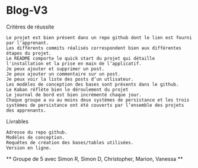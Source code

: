 # Blog-V3

Critères de réussite

    Le projet est bien présent dans un repo github dont le lien est fourni par l’apprenant.
    Les différents commits réalisés correspondent bien aux différentes étapes du projet.
    Le README comporte le quick start du projet qui détaille l'installation et la prise en main de l’applicatif.
    Je peux ajouter et supprimer un post.
    Je peux ajouter un commentaire sur un post.
    Je peux voir la liste des posts d’un utlisateur.
    Les modèles de conception des bases sont présents dans le github.
    Le Kaban réflète bien le déroulement du projet
    Le journal de bord est bien incrémenté chaque jour.
    Chaque groupe a vu au moins deux systèmes de persistance et les trois systèmes de persistance ont été couverts par l’ensemble des projets des apprenants.

Livrables

    Adresse du repo github.
    Modèles de conception.
    Requêtes de création des bases/tables utilisées.
    Version en ligne.

** Groupe de 5 avec Simon R, Simon D, Christopher, Marion, Vanessa **